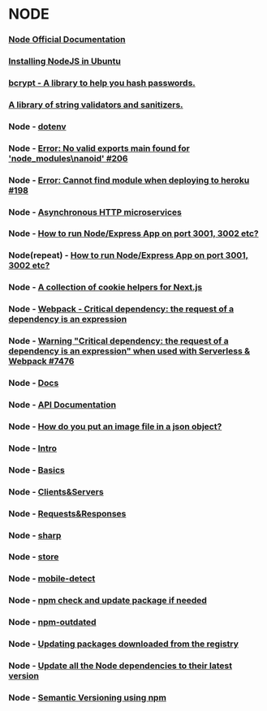 # NODE
	
### [Node Official Documentation](https://nodejs.org/)

### [Installing NodeJS in Ubuntu](https://www.digitalocean.com/community/tutorials/how-to-install-node-js-on-ubuntu-16-04)

### [bcrypt - A library to help you hash passwords.](https://www.npmjs.com/package/bcrypt)

### [A library of string validators and sanitizers.](https://www.npmjs.com/package/validator)

### Node - [dotenv](https://www.npmjs.com/package/dotenv)

### Node - [Error: No valid exports main found for 'node_modules\nanoid' #206](https://github.com/ai/nanoid/issues/206)

### Node - [Error: Cannot find module when deploying to heroku #198](https://github.com/vercel/next.js/issues/198)

### Node - [Asynchronous HTTP microservices](https://www.npmjs.com/package/micro)


### Node - [How to run Node/Express App on port 3001, 3002 etc?](https://stackoverflow.com/questions/54303224/how-to-run-node-express-app-on-port-3001-3002-etc)

### Node(repeat) - [How to run Node/Express App on port 3001, 3002 etc?](https://html.developreference.com/article/10558623/How+to+run+Node+Express+App+on+port+3001%2C+3002+etc%3F)

### Node - [A collection of cookie helpers for Next.js](https://www.npmjs.com/package/nookies)

### Node - [Webpack - Critical dependency: the request of a dependency is an expression](https://stackoverflow.com/questions/42908116/webpack-critical-dependency-the-request-of-a-dependency-is-an-expression)

### Node - [Warning "Critical dependency: the request of a dependency is an expression" when used with Serverless & Webpack #7476](https://github.com/Automattic/mongoose/issues/7476)

### Node - [Docs](https://nodejs.org/en/docs/)

### Node - [API Documentation](https://nodejs.org/api/)

### Node - [How do you put an image file in a json object?](https://stackoverflow.com/questions/34485420/how-do-you-put-an-image-file-in-a-json-object/34485762)

### Node - [Intro](https://www.youtube.com/watch?v=zb3Qk8SG5Ms)

### Node - [Basics](https://www.youtube.com/watch?v=OIBIXYLJjsI&t=1s)

### Node - [Clients&Servers](https://www.youtube.com/watch?v=-HPZ1leCV8k)

### Node - [Requests&Responses](https://www.youtube.com/watch?v=DQD00NAUPNk)

### Node - [sharp](https://sharp.pixelplumbing.com/)

### Node - [store](https://www.npmjs.com/package/store)

### Node - [mobile-detect](https://www.npmjs.com/package/mobile-detect)

### Node - [npm check and update package if needed](https://stackoverflow.com/questions/16525430/npm-check-and-update-package-if-needed)

### Node - [npm-outdated](https://docs.npmjs.com/cli/outdated)

### Node - [Updating packages downloaded from the registry](https://docs.npmjs.com/updating-packages-downloaded-from-the-registry)

### Node - [Update all the Node dependencies to their latest version](https://flaviocopes.com/update-npm-dependencies/)

### Node - [Semantic Versioning using npm](https://flaviocopes.com/npm-semantic-versioning/)